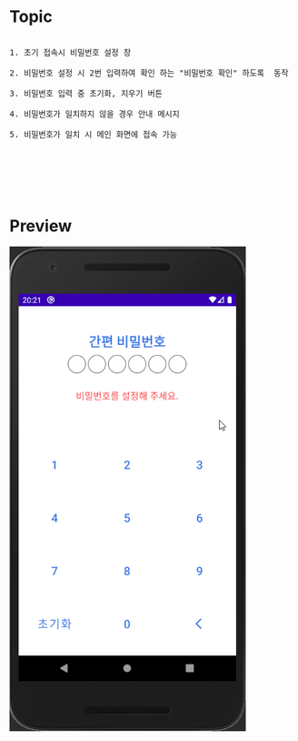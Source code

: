 # Topic

<pre>

1. 초기 접속시 비밀번호 설정 창

2. 비밀번호 설정 시 2번 입력하여 확인 하는 "비밀번호 확인" 하도록  동작

3. 비밀번호 입력 중 초기화, 지우기 버튼

4. 비밀번호가 일치하지 않을 경우 안내 메시지

5. 비밀번호가 일치 시 메인 화면에 접속 가능



</pre>

<br><br>

# Preview

![preview](preview.gif)
